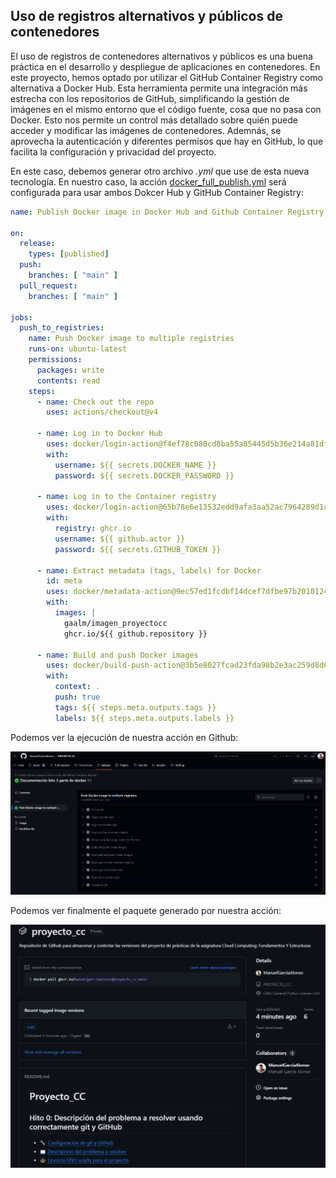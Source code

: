 ## Uso de registros alternativos y públicos de contenedores

El uso de registros de contenedores alternativos y públicos es una buena práctica en el desarrollo y despliegue de aplicaciones en contenedores. En este proyecto, hemos optado por utilizar el GitHub Container Registry como alternativa a Docker Hub. Esta herramienta permite una integración más estrecha con los repositorios de GitHub, simplificando la gestión de imágenes en el mismo entorno que el código fuente, cosa que no pasa con Docker. Esto nos permite un control más detallado sobre quién puede acceder y modificar las imágenes de contenedores. Ademnás, se aprovecha la autenticación y diferentes permisos que hay en GitHub, lo que facilita la configuración y privacidad del proyecto.

En este caso, debemos generar otro archivo *.yml* que use de esta nueva tecnología. En nuestro caso, la acción [docker_full_publish.yml](/./.github/workflows/docker_full_publish.yml) será configurada para usar ambos Dokcer Hub y GitHub Container Registry:
```yml
name: Publish Docker image in Docker Hub and Github Container Registry

on:
  release:
    types: [published]
  push:
    branches: [ "main" ]
  pull_request:
    branches: [ "main" ]

jobs:
  push_to_registries:
    name: Push Docker image to multiple registries
    runs-on: ubuntu-latest
    permissions:
      packages: write
      contents: read
    steps:
      - name: Check out the repo
        uses: actions/checkout@v4
      
      - name: Log in to Docker Hub
        uses: docker/login-action@f4ef78c080cd8ba55a85445d5b36e214a81df20a
        with:
          username: ${{ secrets.DOCKER_NAME }}
          password: ${{ secrets.DOCKER_PASSWORD }}
      
      - name: Log in to the Container registry
        uses: docker/login-action@65b78e6e13532edd9afa3aa52ac7964289d1a9c1
        with:
          registry: ghcr.io
          username: ${{ github.actor }}
          password: ${{ secrets.GITHUB_TOKEN }}
      
      - name: Extract metadata (tags, labels) for Docker
        id: meta
        uses: docker/metadata-action@9ec57ed1fcdbf14dcef7dfbe97b2010124a938b7
        with:
          images: |
            gaalm/imagen_proyectocc
            ghcr.io/${{ github.repository }}
      
      - name: Build and push Docker images
        uses: docker/build-push-action@3b5e8027fcad23fda98b2e3ac259d8d67585f671
        with:
          context: .
          push: true
          tags: ${{ steps.meta.outputs.tags }}
          labels: ${{ steps.meta.outputs.labels }}
```

Podemos ver la ejecución de nuestra acción en Github:

![Ejecución de la acción](/./img/3_fullpublish.png)

Podemos ver finalmente el paquete generado por nuestra acción:

![Paquete de Github Container Registry](/./img/3_action_package.png)